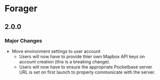 # Forager

## 2.0.0

### Major Changes

- Move environment settings to user account
    - Users will
now have to provide thier own Mapbox API keys on account creation (this is a breaking change).
    - Users will now have to ensure the appropriate
    Pocketbase server URL is set on first launch to
    properly communicate with the server.

